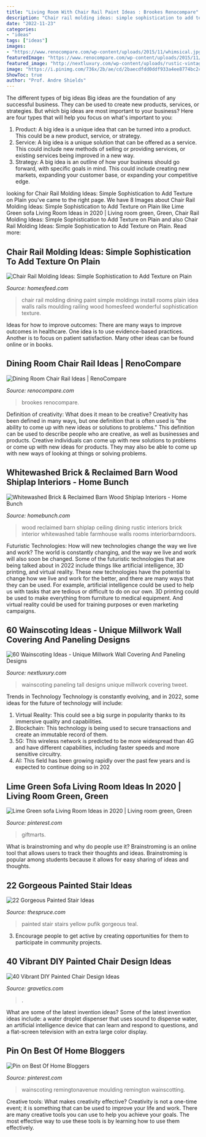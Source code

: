 ```yaml
---
title: "Living Room With Chair Rail Paint Ideas : Brookes Renocompare"
description: "Chair rail molding ideas: simple sophistication to add texture on plain"
date: "2022-11-23"
categories:
- "ideas"
tags: ["ideas"]
images:
- "https://www.renocompare.com/wp-content/uploads/2015/11/whimsical.jpg"
featuredImage: "https://www.renocompare.com/wp-content/uploads/2015/11/whimsical.jpg"
featured_image: "http://nextluxury.com/wp-content/uploads/rustic-vintage-look-tall-wainscoting-ideas.jpg"
image: "https://i.pinimg.com/736x/2b/ae/cd/2baecdfdd0ddf933a4ee8774bc2c95e2.jpg"
ShowToc: true
author: "Prof. Andre Shields"
---
```



The different types of big ideas
Big ideas are the foundation of any successful business. They can be used to create new products, services, or strategies. But which big ideas are most important to your business? Here are four types that will help you focus on what's important to you: 
1. Product: A big idea is a unique idea that can be turned into a product. This could be a new product, service, or strategy. 
2. Service: A big idea is a unique solution that can be offered as a service. This could include new methods of selling or providing services, or existing services being improved in a new way. 
3. Strategy: A big idea is an outline of how your business should go forward, with specific goals in mind. This could include creating new markets, expanding your customer base, or expanding your competitive edge.

	

		
looking for Chair Rail Molding Ideas: Simple Sophistication to Add Texture on Plain you've came to the right page. We have 8 Images about Chair Rail Molding Ideas: Simple Sophistication to Add Texture on Plain like Lime Green sofa Living Room Ideas in 2020 | Living room green, Green, Chair Rail Molding Ideas: Simple Sophistication to Add Texture on Plain and also Chair Rail Molding Ideas: Simple Sophistication to Add Texture on Plain. Read more:
		
    
## Chair Rail Molding Ideas: Simple Sophistication To Add Texture On Plain

<img loading=lazy src="https://homesfeed.com/wp-content/uploads/2015/06/soft-evening-hue-wall-idea-with-white-chair-rail-molding-design-near-white-curtain-and-white-concrete-beam-idea.jpeg" onerror="this.onerror=null;this.src='https://tse3.mm.bing.net/th?id=OIP.meDWkPOhoduStM0luqjX1QHaFj&amp;pid=15.1';" alt="Chair Rail Molding Ideas: Simple Sophistication to Add Texture on Plain">

_Source: homesfeed.com_

>chair rail molding dining paint simple moldings install rooms plain idea walls rails moulding railing wood homesfeed wonderful sophistication texture. 

	

Ideas for how to improve outcomes:
There are many ways to improve outcomes in healthcare. One idea is to use evidence-based practices. Another is to focus on patient satisfaction. Many other ideas can be found online or in books.

    
## Dining Room Chair Rail Ideas | RenoCompare

<img loading=lazy src="https://www.renocompare.com/wp-content/uploads/2015/11/whimsical.jpg" onerror="this.onerror=null;this.src='https://tse4.mm.bing.net/th?id=OIP.TCb6wVDp7L6LbgZUcUmbVAHaKi&amp;pid=15.1';" alt="Dining Room Chair Rail Ideas | RenoCompare">

_Source: renocompare.com_

>brookes renocompare. 

	

Definition of creativity: What does it mean to be creative?
Creativity has been defined in many ways, but one definition that is often used is "the ability to come up with new ideas or solutions to problems." This definition can be used to describe people who are creative, as well as businesses and products. Creative individuals can come up with new solutions to problems or come up with new ideas for products. They may also be able to come up with new ways of looking at things or solving problems.

    
## Whitewashed Brick &amp; Reclaimed Barn Wood Shiplap Interiors - Home Bunch

<img loading=lazy src="http://www.homebunch.com/wp-content/uploads/2017/01/Rustic-dining-room-with-reclaimed-wood-ceiling.jpg" onerror="this.onerror=null;this.src='https://tse3.mm.bing.net/th?id=OIP.8BwmMRuDqT6lurxE-PNbYQHaKX&amp;pid=15.1';" alt="Whitewashed Brick &amp; Reclaimed Barn Wood Shiplap Interiors - Home Bunch">

_Source: homebunch.com_

>wood reclaimed barn shiplap ceiling dining rustic interiors brick interior whitewashed table farmhouse walls rooms interiorbarndoors. 

	

Futuristic Technologies: How will new technologies change the way we live and work?
The world is constantly changing, and the way we live and work will also soon be changed. Some of the futuristic technologies that are being talked about in 2022 include things like artificial intelligence, 3D printing, and virtual reality. These new technologies have the potential to change how we live and work for the better, and there are many ways that they can be used. For example, artificial intelligence could be used to help us with tasks that are tedious or difficult to do on our own. 3D printing could be used to make everything from furniture to medical equipment. And virtual reality could be used for training purposes or even marketing campaigns.

    
## 60 Wainscoting Ideas - Unique Millwork Wall Covering And Paneling Designs

<img loading=lazy src="http://nextluxury.com/wp-content/uploads/rustic-vintage-look-tall-wainscoting-ideas.jpg" onerror="this.onerror=null;this.src='https://tse1.mm.bing.net/th?id=OIP.sJla3d-EpvcUjaHrTKJXnQAAAA&amp;pid=15.1';" alt="60 Wainscoting Ideas - Unique Millwork Wall Covering And Paneling Designs">

_Source: nextluxury.com_

>wainscoting paneling tall designs unique millwork covering tweet. 

	

Trends in Technology
Technology is constantly evolving, and in 2022, some ideas for the future of technology will include: 
1. Virtual Reality: This could see a big surge in popularity thanks to its immersive quality and capabilities. 
2. Blockchain: This technology is being used to secure transactions and create an immutable record of them. 
3. 5G: This wireless network is predicted to be more widespread than 4G and have different capabilities, including faster speeds and more sensitive circuitry. 
4. AI: This field has been growing rapidly over the past few years and is expected to continue doing so in 202
    
## Lime Green Sofa Living Room Ideas In 2020 | Living Room Green, Green

<img loading=lazy src="https://i.pinimg.com/736x/e8/42/2f/e8422f4f7df15aca54f29ee5d52e434f.jpg" onerror="this.onerror=null;this.src='https://tse1.mm.bing.net/th?id=OIP.e0TAAmci_4sd6MzZm0xs5AHaLH&amp;pid=15.1';" alt="Lime Green sofa Living Room Ideas in 2020 | Living room green, Green">

_Source: pinterest.com_

>giftmarts. 

	

What is brainstroming and why do people use it?
Brainstroming is an online tool that allows users to track their thoughts and ideas. Brainstroming is popular among students because it allows for easy sharing of ideas and thoughts.

    
## 22 Gorgeous Painted Stair Ideas

<img loading=lazy src="https://www.thespruce.com/thmb/rRwNzhqO1WJ5Mt29zgsl0P37oU8=/960x0/filters:no_upscale():max_bytes(150000):strip_icc()/25-Teal-5b39619cc9e77c0037b32bb2.jpg" onerror="this.onerror=null;this.src='https://tse3.mm.bing.net/th?id=OIP.rrb52pALic_B-GRiYt7Z_AHaJ6&amp;pid=15.1';" alt="22 Gorgeous Painted Stair Ideas">

_Source: thespruce.com_

>painted stair stairs yellow pufik gorgeous teal. 

	

3. Encourage people to get active by creating opportunities for them to participate in community projects. 

    
## 40 Vibrant DIY Painted Chair Design Ideas

<img loading=lazy src="https://www.gravetics.com/wp-content/uploads/2017/08/DIY-Painted-Chair-Designs-Ideas.jpg" onerror="this.onerror=null;this.src='https://tse2.mm.bing.net/th?id=OIP.kU0c_Bd6_bRZJST7XXaUbAHaMV&amp;pid=15.1';" alt="40 Vibrant DIY Painted Chair Design Ideas">

_Source: gravetics.com_

>. 

	

What are some of the latest invention ideas?
Some of the latest invention ideas include: a water droplet dispenser that uses sound to dispense water, an artificial intelligence device that can learn and respond to questions, and a flat-screen television with an extra large color display.

    
## Pin On Best Of Home Bloggers

<img loading=lazy src="https://i.pinimg.com/736x/2b/ae/cd/2baecdfdd0ddf933a4ee8774bc2c95e2.jpg" onerror="this.onerror=null;this.src='https://tse3.mm.bing.net/th?id=OIP.4E4eXyUJ2MJTWJw6mPogEQHaJ3&amp;pid=15.1';" alt="Pin on Best Of Home Bloggers">

_Source: pinterest.com_

>wainscoting remingtonavenue moulding remington wainscotting. 

	

Creative tools: What makes creativity effective?
Creativity is not a one-time event; it is something that can be used to improve your life and work. There are many creative tools you can use to help you achieve your goals. The most effective way to use these tools is by learning how to use them effectively.

